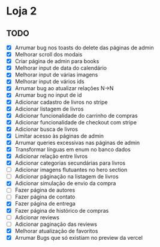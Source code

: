 # Loja 2

## TODO

-   [x] Arrumar bug nos toasts do delete das páginas de admin
-   [x] Melhorar scroll dos modais
-   [x] Criar página de admin para books
-   [x] Melhorar input de data do calendário
-   [x] Melhorar input de várias imagens
-   [x] Melhorar input de vários ids
-   [x] Arrumar bug ao atualizar relações N->N
-   [x] Arrumar bug no input de id
-   [x] Adicionar cadastro de livros no stripe
-   [x] Adicionar listagem de livros
-   [x] Adicionar funcionalidade do carrinho de compras
-   [x] Adicionar funcionalidade de checkout com stripe
-   [x] Adicionar busca de livros
-   [x] Limitar acesso às páginas de admin
-   [x] Arrumar queries excessivas nas páginas de admin
-   [x] Transformar línguas em enum no banco dados
-   [x] Adicionar relação entre lívros
-   [x] Adicionar categorias secundárias para livros
-   [ ] Adicionar imagens flutuantes no hero section
-   [ ] Adicionar páginação na listagem de livros
-   [x] Adicionar simulação de envio da compra
-   [ ] Fazer página de autores
-   [ ] Fazer página de contato
-   [x] Fazer página de entrega
-   [x] Fazer página de histórico de compras
-   [ ] Adicionar reviews
-   [ ] Adicionar paginação das reviews
-   [x] Melhorar atualização de favoritos
-   [x] Arrumar Bugs que só existiam no preview da vercel
